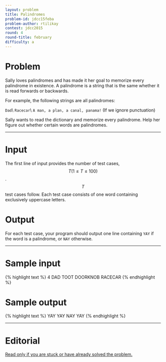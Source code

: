 ```yaml
---
layout: problem
title: Palindromes
problem-id: jdcc15feba
problem-author: rtilikay
contest: jdcc2015
round: 4
round-title: february
difficulty: a
---
```


# Problem
Sally loves palindromes and has made it her goal to memorize every palindrome in existence. A palindrome is a string that is the same whether it is read forwards or backwards.

For example, the following strings are all palindromes:

``Dad``\\
``Racecar``\\
``A man, a plan, a canal, panama!`` (If we ignore punctuation)

Sally wants to read the dictionary and memorize every palindrome. Help her figure out whether certain words are palindromes.

---

# Input
The first line of input provides the number of test cases, $$T (1 \leq T \leq 100)$$. $$T$$ test cases follow. Each test case consists of one word containing exclusively uppercase letters.

# Output
For each test case, your program should output one line containing ``YAY`` if the word is a palindrome, or ``NAY`` otherwise.

---

# Sample input
{% highlight text %}
4
DAD
TOOT
DOORKNOB
RACECAR
{% endhighlight %}


# Sample output
{% highlight text %}
YAY
YAY
NAY
YAY
{% endhighlight %}

---

# Editorial
[Read only if you are stuck or have already solved the problem.](/cpt-editorials/jdcc/2015/february/a)
